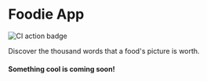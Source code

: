 # Foodie App

![CI action badge](https://github.com/anuragbhd/foodie-app/workflows/CI/badge.svg)

Discover the thousand words that a food's picture is worth.

#### Something cool is coming soon!
